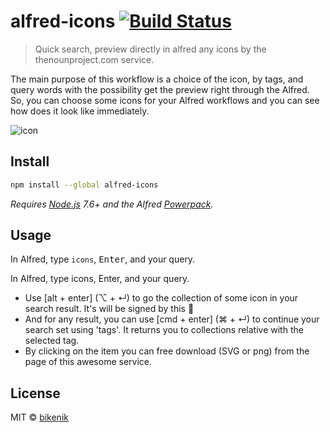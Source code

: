 # alfred-icons [![Build Status](https://travis-ci.org/bikenik/alfred-icons.svg?branch=master)](https://travis-ci.org/bikenik/alfred-icons)

> Quick search, preview directly in alfred any icons by the thenounproject.com service.

The main purpose of this workflow is a choice of the icon, by tags, and query words with the possibility get the preview right through the Alfred. So, you can choose some icons for your Alfred workflows and you can see how does it look like immediately. 

![icon](media/alfred-icons.gif)

## Install

```sh
npm install --global alfred-icons
```

*Requires [Node.js](https://nodejs.org) 7.6+ and the Alfred [Powerpack](https://www.alfredapp.com/powerpack/).*


## Usage

In Alfred, type `icons`, <kbd>Enter</kbd>, and your query.

In Alfred, type icons, Enter, and your query.
 
- Use [alt + enter] (⌥ + ↵) to go the collection of some icon in your search result. It's will be signed by this 🧰
- And for any result, you can use [cmd + enter] (⌘ + ↵) to continue your search set using 'tags'. It returns you to collections relative with the selected tag.
- By clicking on the item you can free download (SVG or png) from the page of this awesome service.

## License

MIT © [bikenik](http://bikenik.org)

